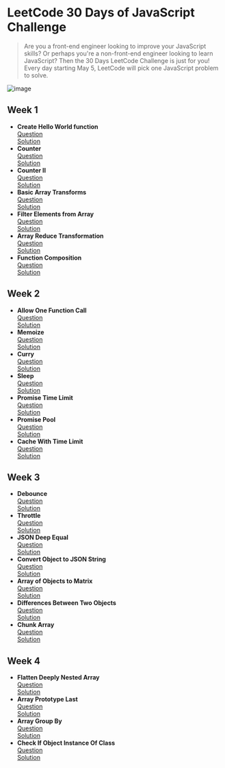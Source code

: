 # LeetCode 30 Days of JavaScript Challenge

> Are you a front-end engineer looking to improve your JavaScript skills? Or perhaps you're a non-front-end engineer looking to learn JavaScript? Then the 30 Days LeetCode Challenge is just for you!
> Every day starting May 5, LeetCode will pick one JavaScript problem to solve.

![image](https://assets.leetcode.com/users/images/9c322edc-23ee-4209-9ea2-9ddb8cdae37e_1682547654.0184836.png)

## Week 1

- **Create Hello World function**  
  [Question](https://datayi.cn/w/QPDw0kJR)  
  [Solution](https://github.com/weixinnnn/leetcode-js-30-days-challenge/blob/main/week1/d1_create-hello-world-function.ts)
- **Counter**  
  [Question](https://datayi.cn/w/xogkVqBo)  
  [Solution](https://github.com/weixinnnn/leetcode-js-30-days-challenge/blob/main/week1/d2_counter.ts)
- **Counter II**  
  [Question](https://datayi.cn/w/xRxVYOXo)  
  [Solution](https://github.com/weixinnnn/leetcode-js-30-days-challenge/blob/main/week1/d3_counter-ii.ts)
- **Basic Array Transforms**  
  [Question](https://datayi.cn/w/noqbNOv9)  
  [Solution](https://github.com/weixinnnn/leetcode-js-30-days-challenge/blob/main/week1/d4_basic-array-transform.ts)
- **Filter Elements from Array**  
  [Question](https://datayi.cn/w/a9a5VZr9)  
  [Solution](https://github.com/weixinnnn/leetcode-js-30-days-challenge/blob/main/week1/d5_filter-elements-from-array.ts)
- **Array Reduce Transformation**  
  [Question](https://datayi.cn/w/nPN45jD9)  
  [Solution](https://github.com/weixinnnn/leetcode-js-30-days-challenge/blob/main/week1/d6_array-reduce-transformation.ts)
- **Function Composition**  
  [Question](https://datayi.cn/w/4PY7wZM9)  
  [Solution](https://github.com/weixinnnn/leetcode-js-30-days-challenge/blob/main/week1/d7_function-composition.ts)

## Week 2

- **Allow One Function Call**  
  [Question](https://datayi.cn/w/a9By01Oo)  
  [Solution](https://github.com/weixinnnn/leetcode-js-30-days-challenge/blob/main/week2/d8_allow-one-function-call.ts)
- **Memoize**  
  [Question](https://datayi.cn/w/nRbADVd9)  
  [Solution](https://github.com/weixinnnn/leetcode-js-30-days-challenge/blob/main/week2/d9_memoize.ts)
- **Curry**  
  [Question](https://datayi.cn/w/QRekxgjo)  
  [Solution](https://github.com/weixinnnn/leetcode-js-30-days-challenge/blob/main/week2/d10_curry.ts)
- **Sleep**  
  [Question](https://datayi.cn/w/5Rp2Wmzo)  
  [Solution](https://github.com/weixinnnn/leetcode-js-30-days-challenge/blob/main/week2/d11_sleep.ts)
- **Promise Time Limit**  
  [Question](https://datayi.cn/w/nombN5Z9)  
  [Solution](https://github.com/weixinnnn/leetcode-js-30-days-challenge/blob/main/week2/d12_promise-time-limit.ts)
- **Promise Pool**  
  [Question](https://datayi.cn/w/3oLQwOg9)  
  [Solution](https://github.com/weixinnnn/leetcode-js-30-days-challenge/blob/main/week2/d13_promise-pool.ts)
- **Cache With Time Limit**  
  [Question](https://datayi.cn/w/1P64Enz9)  
  [Solution](https://github.com/weixinnnn/leetcode-js-30-days-challenge/blob/main/week2/d14_cache-with-time-limit.ts)

## Week 3

- **Debounce**  
  [Question](https://datayi.cn/w/AovN2Ojo)  
  [Solution](https://github.com/weixinnnn/leetcode-js-30-days-challenge/blob/main/week3/d15_debounce.ts)
- **Throttle**  
  [Question](https://datayi.cn/w/bR7jOnr9)  
  [Solution](https://github.com/weixinnnn/leetcode-js-30-days-challenge/blob/main/week3/d16_throttle.ts)
- **JSON Deep Equal**  
  [Question](https://datayi.cn/w/4PKqJ0z9)  
  [Solution](https://github.com/weixinnnn/leetcode-js-30-days-challenge/blob/main/week3/d17_json-deep-equal.ts)
- **Convert Object to JSON String**  
  [Question](https://datayi.cn/w/GPnkNmWo)  
  [Solution](https://github.com/weixinnnn/leetcode-js-30-days-challenge/blob/main/week3/d18_object-to-json-string.ts)
- **Array of Objects to Matrix**  
  [Question](https://datayi.cn/w/EoZk0Zy9)  
  [Solution](https://github.com/weixinnnn/leetcode-js-30-days-challenge/blob/main/week3/d19_array-of-objects-to-matrix.ts)
- **Differences Between Two Objects**  
  [Question](https://datayi.cn/w/LPdzgyA9)  
  [Solution](https://github.com/weixinnnn/leetcode-js-30-days-challenge/blob/main/week3/d20_differences-between-two-objects.ts)
- **Chunk Array**  
  [Question](https://datayi.cn/w/YoXvrdGR)  
  [Solution](https://github.com/weixinnnn/leetcode-js-30-days-challenge/blob/main/week3/d21_chunk-array.ts)

## Week 4

- **Flatten Deeply Nested Array**  
  [Question](https://datayi.cn/w/rREX6Gm9)  
  [Solution](https://github.com/weixinnnn/leetcode-js-30-days-challenge/blob/main/week4/d22_flatten-deeply-nested-array.ts)
- **Array Prototype Last**  
  [Question](https://datayi.cn/w/GR434na9)  
  [Solution](https://github.com/weixinnnn/leetcode-js-30-days-challenge/blob/main/week4/d23_array-prototype-last.ts)
- **Array Group By**  
  [Question](https://datayi.cn/w/WoM5GZKo)  
  [Solution](https://github.com/weixinnnn/leetcode-js-30-days-challenge/blob/main/week4/d24_array-group-by.ts)
- **Check If Object Instance Of Class**  
  [Question](https://datayi.cn/w/qPkbxBwR)  
  [Solution](https://github.com/weixinnnn/leetcode-js-30-days-challenge/blob/main/week4/d25_check-if-onject-instance-of-class.ts)
